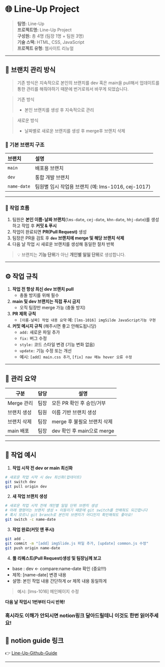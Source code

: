 # 🌐 Line-Up Project

> **팀명:** Line-Up  
> **프로젝트명:** Line-Up Project  
> **구성원:** 총 4명 (팀장 1명 + 팀원 3명)  
> **기술 스택:** HTML, CSS, JavaScript  
> **프로젝트 유형:** 웹사이트 리뉴얼

---

## 🧭 브랜치 관리 방식

> 기존 방식은 지속적으로 본인의 브랜치를 dev 혹은 main을 pull해서 업데이트를 통한 관리를 해줘야하기 때문에
> 번거로워서 바꾸게 되었습니다.

> 기존 방식
> - 본인 브랜치를 생성 후 지속적으로 관리

> 새로운 방식
> - 날짜별로 새로운 브랜치를 생성 후 merge후 브랜치 삭제

### 🔹 기본 브랜치 구조
| 브랜치 | 설명 |
|:--------|:------|
| `main` | 배포용 브랜치 |
| `dev` | 통합 개발 브랜치 |
| `name-date` | 팀원별 임시 작업용 브랜치 (예: lms-1016, cej-1017) |

---

### 🔸 작업 흐름
1. 팀원은 **본인 이름-날짜 브랜치**(`lms-date`, `cej-date`, `khn-date`, `hhj-date`)를 생성하고 작업 후 **커밋 & 푸시**  
2. 작업이 완료되면 **PR(Pull Request)** 생성  
3. 팀장은 PR을 검토 후 **`dev` 브랜치에 merge 및 해당 브랜치 삭제**  
4. 다음 날 작업 시 새로운 브랜치를 생성해 동일한 절차 반복

> 💡 브랜치는 **기능 단위**가 아닌 **개인별 일일 단위**로 생성합니다.

---

## ⚙️ 작업 규칙

1. **작업 전 항상 최신 dev 브랜치 pull**
   - 충돌 방지를 위해 필수
2. **main 및 dev 브랜치는 직접 푸시 금지**
   - 오직 팀장만 merge 가능 (충돌 방지)
3. **PR 제목 규칙**
   - `[이름-날짜] 작업 내용 요약` 예: `[lms-1016] imgSilde JavaScript기능 구현`
4. **커밋 메시지 규칙** (해주시면 좋고 안해도됩니당)
   - `add:` 새로운 파일 추가  
   - `fix:` 버그 수정  
   - `style:` 코드 스타일 변경 (기능 변화 없음)  
   - `update:` 기능 수정 또는 개선  
   - 예시: `[add] main.css 추가`, `[fix] nav 메뉴 hover 오류 수정`

---

## 📅 관리 요약

| 구분 | 담당 | 설명 |
|------|------|------|
| Merge 관리 | 팀장 | 모든 PR 확인 후 승인/거부 |
| 브랜치 생성 | 팀원 | 이름 기반 브랜치 생성 |
| 브랜치 삭제 | 팀장 | merge 후 불필요 브랜치 삭제 |
| main 배포 | 팀장 | dev 확인 후 main으로 merge |

---

## 📘 작업 예시

1. **작업 시작 전 dev or main 최신화**
```bash
# 새로운 작업 시작 시 dev 최신화(업데이트)
git switch dev
git pull origin dev
```

2. **새 작업 브랜치 생성**
```bash
# 새로운 작업 시작 전에 개인별 일일 단위 브랜치 생성
# 아래 명령어는 브랜치 생성 + 이동이기 때문에 git switch를 안해줘도 되긴합니다
# 혹시 모르니 git branch로 본인의 브랜치가 어디인지 확인해줘도 좋아요!
git switch -c name-date
```

3. **작업 완료(커밋 앤 푸시)**
```bash
git add .
git commit -m "[add] imgSlide.js 파일 추가, [update] common.js 수정"
git push origin name-date
```

4. **풀 리퀘스트(Pull Request)생성 및 팀장님께 보고**
- base : dev <- compare:name-date 확인 (중요!!!)
- 제목: [name-date] 변경 내용
- 설명: 본인 작업 내용 간단하게 or 제목 내용 동일하게
> 예시: [lms-1016] 메인페이지 수정

**다음 날 작업시 1번부터 다시 반복!**


### 혹시라도 이해가 안되시면 notion링크 달아드릴테니 이것도 한번 읽어주세요!
## 🔗 notion guide 링크

👉 [Line-Up-Github-Guide](https://www.notion.so/LineUp_Github_Guide-28e0c6e9805780a1b312cb4e77e4af2f?source=copy_link)

---
